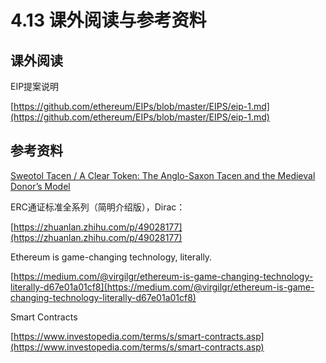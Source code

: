 # 4.13 课外阅读与参考资料

## 课外阅读

EIP提案说明

[https://github.com/ethereum/EIPs/blob/master/EIPS/eip-1.md](https://github.com/ethereum/EIPs/blob/master/EIPS/eip-1.md)

## 参考资料

[Sweotol Tacen / A Clear Token: The Anglo-Saxon Tacen and the Medieval Donor’s Model](https://www.medievalists.net/2014/12/sweotol-tacen-clear-token-anglo-saxon-tacen-medieval-donors-model/)

ERC通证标准全系列（简明介绍版），Dirac：

[https://zhuanlan.zhihu.com/p/49028177](https://zhuanlan.zhihu.com/p/49028177)

Ethereum is game-changing technology, literally.

[https://medium.com/@virgilgr/ethereum-is-game-changing-technology-literally-d67e01a01cf8](https://medium.com/@virgilgr/ethereum-is-game-changing-technology-literally-d67e01a01cf8)

Smart Contracts

[https://www.investopedia.com/terms/s/smart-contracts.asp](https://www.investopedia.com/terms/s/smart-contracts.asp)

